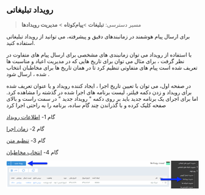 ﻿## رویداد تبلیغاتی

> مسیر دسترسی:  **تبلیغات** >**پیام‌کوتاه** > **مدیریت رویدادها** 

برای ارسال پیام هوشمند در زمانبندهای دقیق و پیشرفته، می توانید از رویداد تبلیغاتی استفاده کنید.

با استفاده از رویداد می توان زمانبندی های مشخصی برای ارسال پیام های متفاوت در نظر گرفت ، برای مثال می توان برای تاریخ هایی که در مدیریت اعیاد و مناسبت ها تعریف شده است پیام های متفاوتی تنظیم کرد تا در همان تاریخ ها برای مخاطبان انتخاب شده ،  ارسال شود .

 در صفحه اول، می توان با تعیین تاریخ اجرا ، ایجاد کننده رویداد و یا عنوان تعریف شده برای رویداد و زدن دکمه فیلتر، لیست برنامه های اجرا شده در گذشته را مشاهده کرد. اما برای اجرای یک برنامه جدید باید بر روی دکمه " رویداد جدید " در سمت راست و بالای صفحه کلیک کرده و با گذراندن چند گام ساده، برنامه را به راحتی اجرا کرد


 گام 1- [اطلاعات رویداد](https://github.com/1stco/PayamGostarDocs/blob/master/help2.5.4/Marketing/email/Advertising-event-email/1-avalie-roydad-email/1-avalie-roydad-email.md)

گام 2-  [زمان اجرا]( https://github.com/1stco/PayamGostarDocs/blob/master/help2.5.4/Marketing/email/Advertising-event-email/2-zamanbandi-roydad-email/2-zamanbandi-roydad-email.md)

گام 3-  [تنظیم متن]( https://github.com/1stco/PayamGostarDocs/blob/master/help2.5.4/Marketing/email/Advertising-event-email/3-matn-roydad-email/3-matn-roydad-email.md)

گام 4-  [انتخاب مخاطبان]( https://github.com/1stco/PayamGostarDocs/blob/master/help2.5.4/Marketing/email/Advertising-event-email/4-mokhatab-roydad-email/4-mokhatab-roydad-email.md)

![](advertising-sendingeventsms.png)


 

